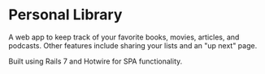 # Personal Library

A web app to keep track of your favorite books, movies, articles, and podcasts. Other features include sharing your lists and an "up next" page. 

Built using Rails 7 and Hotwire for SPA functionality.
